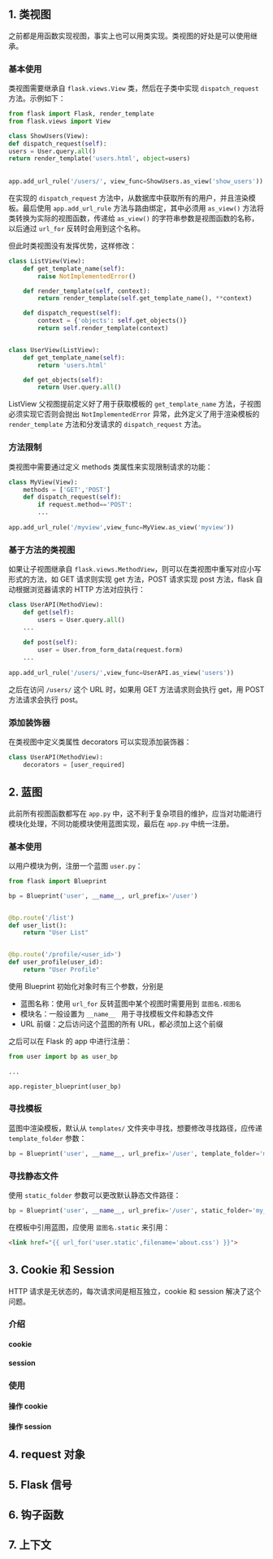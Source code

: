 ## 1. 类视图
之前都是用函数实现视图，事实上也可以用类实现。类视图的好处是可以使用继承。
### 基本使用
类视图需要继承自 `flask.views.View` 类，然后在子类中实现 `dispatch_request` 方法。示例如下：
```python
from flask import Flask, render_template  
from flask.views import View

class ShowUsers(View):  
def dispatch_request(self):  
users = User.query.all()  
return render_template('users.html', object=users)  
  
  
app.add_url_rule('/users/', view_func=ShowUsers.as_view('show_users'))
```
在实现的 `dispatch_request` 方法中，从数据库中获取所有的用户，并且渲染模板。最后使用 `app.add_url_rule` 方法与路由绑定，其中必须用 `as_view()` 方法将类转换为实际的视图函数，传递给 `as_view()` 的字符串参数是视图函数的名称，以后通过 `url_for` 反转时会用到这个名称。

但此时类视图没有发挥优势，这样修改：
```python
class ListView(View):
    def get_template_name(self):
        raise NotImplementedError()

    def render_template(self, context):
        return render_template(self.get_template_name(), **context)

    def dispatch_request(self):
        context = {'objects': self.get_objects()}
        return self.render_template(context)


class UserView(ListView):
    def get_template_name(self):
        return 'users.html'

    def get_objects(self):
        return User.query.all()
```
ListView 父视图提前定义好了用于获取模板的 `get_template_name` 方法，子视图必须实现它否则会抛出 `NotImplementedError` 异常，此外定义了用于渲染模板的 `render_template` 方法和分发请求的 `dispatch_request` 方法。

### 方法限制
类视图中需要通过定义 methods 类属性来实现限制请求的功能：
```python
class MyView(View):
    methods = ['GET','POST']
    def dispatch_request(self):
        if request.method=='POST':
        ...
        
app.add_url_rule('/myview',view_func=MyView.as_view('myview'))
```

### 基于方法的类视图
如果让子视图继承自 `flask.views.MethodView`，则可以在类视图中重写对应小写形式的方法，如 GET 请求则实现 get 方法，POST 请求实现 post 方法，flask 自动根据浏览器请求的 HTTP 方法对应执行：
```python
class UserAPI(MethodView):  
	def get(self):  
		users = User.query.all()  
	...
	
	def post(self):  
		user = User.from_form_data(request.form)  
	...
	
app.add_url_rule('/users/',view_func=UserAPI.as_view('users'))
```
之后在访问 `/users/` 这个 URL 时，如果用 GET 方法请求则会执行 get，用 POST 方法请求会执行 post。

### 添加装饰器
在类视图中定义类属性 decorators 可以实现添加装饰器：
```python
class UserAPI(MethodView):
	decorators = [user_required]
```

## 2. 蓝图
此前所有视图函数都写在 `app.py` 中，这不利于复杂项目的维护，应当对功能进行模块化处理，不同功能模块使用蓝图实现，最后在 `app.py` 中统一注册。

### 基本使用
以用户模块为例，注册一个蓝图 `user.py`：
```python
from flask import Blueprint

bp = Blueprint('user', __name__, url_prefix='/user')


@bp.route('/list')
def user_list():
    return "User List"


@bp.route('/profile/<user_id>')
def user_profile(user_id):
    return "User Profile"
```
使用 Blueprint 初始化对象时有三个参数，分别是
- 蓝图名称：使用 `url_for` 反转蓝图中某个视图时需要用到 `蓝图名.视图名`
- 模块名：一般设置为 `__name__ ` 用于寻找模板文件和静态文件
- URL 前缀：之后访问这个蓝图的所有 URL，都必须加上这个前缀

之后可以在 Flask 的 app 中进行注册：
```python
from user import bp as user_bp  
  
...

app.register_blueprint(user_bp)
```

### 寻找模板
蓝图中渲染模板，默认从 `templates/` 文件夹中寻找，想要修改寻找路径，应传递 `template_folder` 参数：
```python
bp = Blueprint('user', __name__, url_prefix='/user', template_folder='my_template')
```

### 寻找静态文件
使用 `static_folder` 参数可以更改默认静态文件路径：
```python
bp = Blueprint('user', __name__, url_prefix='/user', static_folder='my_static')
```
在模板中引用蓝图，应使用 `蓝图名.static` 来引用：
```html
<link href="{{ url_for('user.static',filename='about.css') }}">
```

## 3. Cookie 和 Session
HTTP 请求是无状态的，每次请求间是相互独立，cookie 和 session 解决了这个问题。

### 介绍
#### cookie

#### session

### 使用
#### 操作 cookie

#### 操作 session


## 4. request 对象

## 5. Flask 信号

## 6. 钩子函数

## 7. 上下文